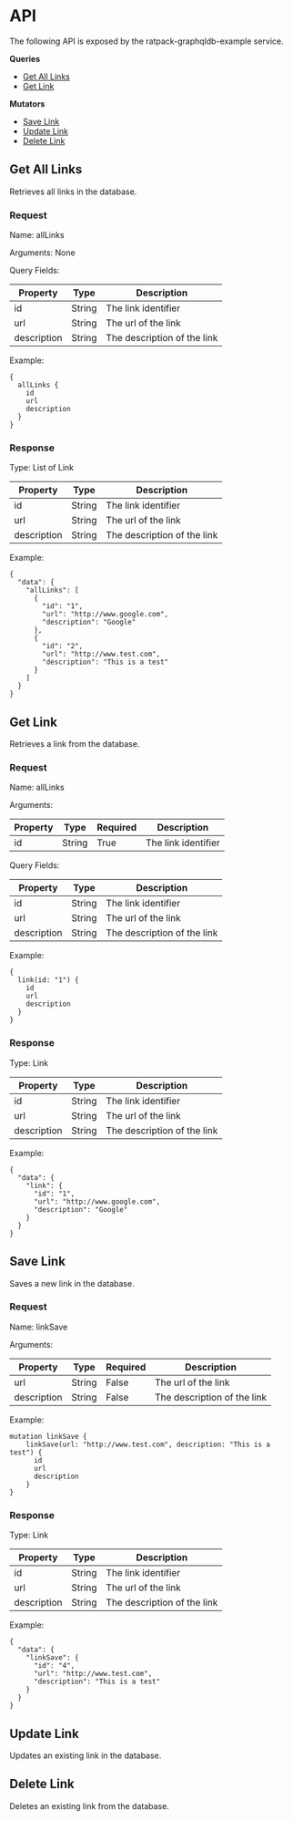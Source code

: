 # API
The following API is exposed by the ratpack-graphqldb-example service.

**Queries**

* [Get All Links](#get-all-links)
* [Get Link](#get-link)

**Mutators**

* [Save Link](#save-link)
* [Update Link](#update-link)
* [Delete Link](#delete-link)

## <a name="get-all-links"></a>Get All Links
Retrieves all links in the database.

### Request
Name: allLinks

Arguments: None

Query Fields:

| Property    | Type   | Description                 |
|-------------|--------|-----------------------------|
| id          | String | The link identifier         |
| url         | String | The url of the link         |
| description | String | The description of the link |

Example:

    {
      allLinks {
        id
        url
        description
      }
    }
    
### Response
Type: List of Link

| Property    | Type   | Description                 |
|-------------|--------|-----------------------------|
| id          | String | The link identifier         |
| url         | String | The url of the link         |
| description | String | The description of the link |

Example:

    {
      "data": {
        "allLinks": [
          {
            "id": "1",
            "url": "http://www.google.com",
            "description": "Google"
          },
          {
            "id": "2",
            "url": "http://www.test.com",
            "description": "This is a test"
          }
        ]
      }
    }


## <a name="get-link"></a>Get Link
Retrieves a link from the database.

### Request
Name: allLinks

Arguments:

| Property    | Type   | Required | Description                 |
|-------------|--------|----------|-----------------------------|
| id          | String | True     | The link identifier         |

Query Fields:

| Property    | Type   | Description                 |
|-------------|--------|-----------------------------|
| id          | String | The link identifier         |
| url         | String | The url of the link         |
| description | String | The description of the link |

Example:

    {
      link(id: "1") {
        id
        url
        description
      }
    }
    
### Response
Type: Link

| Property    | Type   | Description                 |
|-------------|--------|-----------------------------|
| id          | String | The link identifier         |
| url         | String | The url of the link         |
| description | String | The description of the link |

Example:

    {
      "data": {
        "link": {
          "id": "1",
          "url": "http://www.google.com",
          "description": "Google"
        }
      }
    }
    
## <a name="save-link"></a>Save Link
Saves a new link in the database.

### Request
Name: linkSave

Arguments:

| Property    | Type   | Required | Description                 |
|-------------|--------|----------|-----------------------------|
| url         | String | False    | The url of the link         |
| description | String | False    | The description of the link |

Example:

    mutation linkSave {
        linkSave(url: "http://www.test.com", description: "This is a test") {
          id
          url
          description
        }
    }
    
### Response
Type: Link

| Property    | Type   | Description                 |
|-------------|--------|-----------------------------|
| id          | String | The link identifier         |
| url         | String | The url of the link         |
| description | String | The description of the link |

Example:

    {
      "data": {
        "linkSave": {
          "id": "4",
          "url": "http://www.test.com",
          "description": "This is a test"
        }
      }
    }
    
## <a name="update-link"></a>Update Link
Updates an existing link in the database.

## <a name="delete-link"></a>Delete Link
Deletes an existing link from the database.